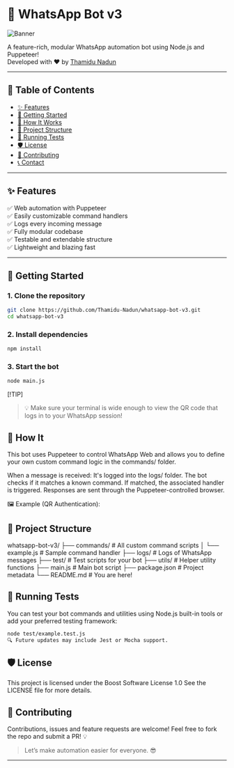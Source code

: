 # 🤖 WhatsApp Bot v3

![Banner](https://media.giphy.com/media/3o7aD2saalBwwftBIY/giphy.gif)

A feature-rich, modular WhatsApp automation bot using Node.js and Puppeteer!  
Developed with ❤️ by [Thamidu Nadun](https://github.com/Thamidu-Nadun)

---

## 📌 Table of Contents

- [✨ Features](#-features)
- [🚀 Getting Started](#-getting-started)
- [🧠 How It Works](#-how-it-works)
- [📂 Project Structure](#-project-structure)
- [🧪 Running Tests](#-running-tests)
- [🛡️ License](#️-license)
- [🤝 Contributing](#-contributing)
- [📞 Contact](#-contact)

---

## ✨ Features

✅ Web automation with Puppeteer  
✅ Easily customizable command handlers  
✅ Logs every incoming message  
✅ Fully modular codebase  
✅ Testable and extendable structure  
✅ Lightweight and blazing fast

---

## 🚀 Getting Started

### 1. Clone the repository

```bash
git clone https://github.com/Thamidu-Nadun/whatsapp-bot-v3.git
cd whatsapp-bot-v3
```

### 2. Install dependencies

```bash
npm install
```

### 3. Start the bot

```bash
node main.js
```

[!TIP]

> 💡 Make sure your terminal is wide enough to view the QR code that logs in to your WhatsApp session!

## 🧠 How It

This bot uses Puppeteer to control WhatsApp Web and allows you to define your own custom command logic in the commands/ folder.

When a message is received: It's logged into the logs/ folder.
The bot checks if it matches a known command.
If matched, the associated handler is triggered.
Responses are sent through the Puppeteer-controlled browser.

🖼 Example (QR Authentication):

## 📂 Project Structure

whatsapp-bot-v3/
├── commands/ # All custom command scripts
│ └── example.js # Sample command handler
├── logs/ # Logs of WhatsApp messages
├── test/ # Test scripts for your bot
├── utils/ # Helper utility functions
├── main.js # Main bot script
├── package.json # Project metadata
└── README.md # You are here!

## 🧪 Running Tests

You can test your bot commands and utilities using Node.js built-in tools or add your preferred testing framework:

```bash
node test/example.test.js
🔍 Future updates may include Jest or Mocha support.
```

## 🛡️ License

This project is licensed under the Boost Software License 1.0
See the LICENSE file for more details.

## 🤝 Contributing

Contributions, issues and feature requests are welcome!
Feel free to fork the repo and submit a PR! 💡

> Let’s make automation easier for everyone. 😎

---
